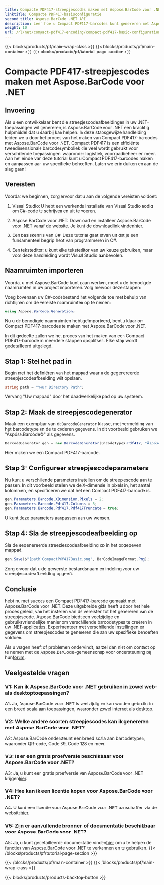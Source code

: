 ```yaml
---
title: Compacte PDF417-streepjescodes maken met Aspose.BarCode voor .NET
linktitle: Compacte PDF417-basisconfiguratie
second_title: Aspose.BarCode .NET API
description: Leer hoe u Compact PDF417-barcodes kunt genereren met Aspose.BarCode voor .NET. Uitgebreide handleiding met stapsgewijze instructies en codevoorbeelden.
weight: 10
url: /nl/net/compact-pdf417-encoding/compact-pdf417-basic-configuration/
---
```


{{< blocks/products/pf/main-wrap-class >}}
{{< blocks/products/pf/main-container >}}
{{< blocks/products/pf/tutorial-page-section >}}

# Compacte PDF417-streepjescodes maken met Aspose.BarCode voor .NET

## Invoering

Als u een ontwikkelaar bent die streepjescodeafbeeldingen in uw .NET-toepassingen wil genereren, is Aspose.BarCode voor .NET een krachtig hulpmiddel dat u daarbij kan helpen. In deze stapsgewijze handleiding leiden we u door het proces van het maken van Compact PDF417-barcodes met Aspose.BarCode voor .NET. Compact PDF417 is een efficiënte tweedimensionale barcodesymboliek die veel wordt gebruikt voor verschillende toepassingen, waaronder logistiek, voorraadbeheer en meer. Aan het einde van deze tutorial kunt u Compact PDF417-barcodes maken en aanpassen aan uw specifieke behoeften. Laten we erin duiken en aan de slag gaan!

## Vereisten

Voordat we beginnen, zorg ervoor dat u aan de volgende vereisten voldoet:

1. Visual Studio: U hebt een werkende installatie van Visual Studio nodig om C#-code te schrijven en uit te voeren.

2.  Aspose.BarCode voor .NET: Download en installeer Aspose.BarCode voor .NET vanaf de website. Je kunt de downloadlink vinden[hier](https://releases.aspose.com/barcode/net/).

3. Een basiskennis van C#: Deze tutorial gaat ervan uit dat je een fundamenteel begrip hebt van programmeren in C#.

4. Een teksteditor: u kunt elke teksteditor van uw keuze gebruiken, maar voor deze handleiding wordt Visual Studio aanbevolen.

## Naamruimten importeren

Voordat u met Aspose.BarCode kunt gaan werken, moet u de benodigde naamruimten in uw project importeren. Volg hiervoor deze stappen:


Voeg bovenaan uw C#-codebestand het volgende toe met behulp van richtlijnen om de vereiste naamruimten op te nemen:

```csharp
using Aspose.BarCode.Generation;
```

Nu u de benodigde naamruimten hebt geïmporteerd, bent u klaar om Compact PDF417-barcodes te maken met Aspose.BarCode voor .NET.

In dit gedeelte zullen we het proces van het maken van een Compact PDF417-barcode in meerdere stappen opsplitsen. Elke stap wordt gedetailleerd uitgelegd.

## Stap 1: Stel het pad in

Begin met het definiëren van het mappad waar u de gegenereerde streepjescodeafbeelding wilt opslaan.

```csharp
string path = "Your Directory Path";
```

Vervang "Uw mappad" door het daadwerkelijke pad op uw systeem.

## Stap 2: Maak de streepjescodegenerator

 Maak een exemplaar van de`BarcodeGenerator` klasse, met vermelding van het barcodetype en de te coderen gegevens. In dit voorbeeld gebruiken we "Åspóse.Barcóde©" als gegevens.

```csharp
BarcodeGenerator gen = new BarcodeGenerator(EncodeTypes.Pdf417, "Åspóse.Barcóde©");
```

Hier maken we een Compact PDF417-barcode.

## Stap 3: Configureer streepjescodeparameters

Nu kunt u verschillende parameters instellen om de streepjescode aan te passen. In dit voorbeeld stellen we de X-dimensie in pixels in, het aantal kolommen, en specificeren we dat het een Compact PDF417-barcode is.

```csharp
gen.Parameters.Barcode.XDimension.Pixels = 2;
gen.Parameters.Barcode.Pdf417.Columns = 3;
gen.Parameters.Barcode.Pdf417.Pdf417Truncate = true;
```

U kunt deze parameters aanpassen aan uw wensen.

## Stap 4: Sla de streepjescodeafbeelding op

Sla de gegenereerde streepjescodeafbeelding op in het opgegeven mappad.

```csharp
gen.Save($"{path}CompactPdf417Basic.png", BarCodeImageFormat.Png);
```

Zorg ervoor dat u de gewenste bestandsnaam en indeling voor uw streepjescodeafbeelding opgeeft.

## Conclusie

hebt nu met succes een Compact PDF417-barcode gemaakt met Aspose.BarCode voor .NET. Deze uitgebreide gids heeft u door het hele proces geleid, van het instellen van de vereisten tot het genereren van de streepjescode. Aspose.BarCode biedt een veelzijdige en gebruiksvriendelijke manier om verschillende barcodetypes te creëren in uw .NET-applicaties. Experimenteer met verschillende instellingen en gegevens om streepjescodes te genereren die aan uw specifieke behoeften voldoen.

 Als u vragen heeft of problemen ondervindt, aarzel dan niet om contact op te nemen met de Aspose.BarCode-gemeenschap voor ondersteuning bij hun[forum](https://forum.aspose.com/c/barcode/13).

## Veelgestelde vragen

### V1: Kan ik Aspose.BarCode voor .NET gebruiken in zowel web- als desktoptoepassingen?

A1: Ja, Aspose.BarCode voor .NET is veelzijdig en kan worden gebruikt in een breed scala aan toepassingen, waaronder zowel internet als desktop.

### V2: Welke andere soorten streepjescodes kan ik genereren met Aspose.BarCode voor .NET?

A2: Aspose.BarCode ondersteunt een breed scala aan barcodetypen, waaronder QR-code, Code 39, Code 128 en meer.

### V3: Is er een gratis proefversie beschikbaar voor Aspose.BarCode voor .NET?

 A3: Ja, u kunt een gratis proefversie van Aspose.BarCode voor .NET krijgen[hier](https://releases.aspose.com/).

### V4: Hoe kan ik een licentie kopen voor Aspose.BarCode voor .NET?

 A4: U kunt een licentie voor Aspose.BarCode voor .NET aanschaffen via de website[hier](https://purchase.aspose.com/buy).

### V5: Zijn er aanvullende bronnen of documentatie beschikbaar voor Aspose.BarCode voor .NET?

 A5: Ja, u kunt gedetailleerde documentatie vinden[hier](https://reference.aspose.com/barcode/net/) om u te helpen de functies van Aspose.BarCode voor .NET te verkennen en te gebruiken.
{{< /blocks/products/pf/tutorial-page-section >}}

{{< /blocks/products/pf/main-container >}}
{{< /blocks/products/pf/main-wrap-class >}}

{{< blocks/products/products-backtop-button >}}
